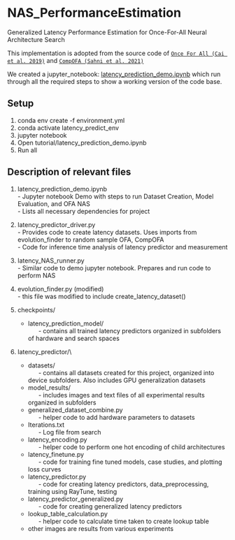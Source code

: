 # NAS_PerformanceEstimation
Generalized Latency Performance Estimation for Once-For-All Neural Architecture Search

This implementation is adopted from the source code of 
[`Once For All (Cai et al. 2019)`](https://github.com/mit-han-lab/once-for-all) and [`CompOFA (Sahni et al. 2021)`](https://github.com/compofa-blind-review/compofa-iclr21)

We created a jupyter_notebook: [latency_prediction_demo.ipynb](https://github.com/RhythmSyed/NAS_PerformanceEstimation/blob/main/tutorial/latency_prediction_demo.ipynb) which run through
all the required steps to show a working version of the code base.


## Setup
1. conda env create -f environment.yml
2. conda activate latency_predict_env
3. jupyter notebook
4. Open tutorial/latency_prediction_demo.ipynb
5. Run all


## Description of relevant files

1.   latency_prediction_demo.ipynb\
    -   Jupyter notebook Demo with steps to run Dataset Creation, Model Evaluation, and OFA NAS\
    -   Lists all necessary dependencies for project

2.   latency_predictor_driver.py\
    -   Provides code to create latency datasets. Uses imports from evolution_finder to random sample OFA, CompOFA\
    -   Code for inference time analysis of latency predictor and measurement

3.   latency_NAS_runner.py\
    -   Similar code to demo jupyter notebook. Prepares and run code to perform NAS

4.   evolution_finder.py (modified)\
    -   this file was modified to include create_latency_dataset()

5.  checkpoints/
    -   latency_prediction_model/\
        &nbsp;&nbsp;&nbsp;&nbsp;&nbsp;&nbsp;- contains all trained latency predictors organized in subfolders of hardware and search spaces

6.  latency_predictor/\
    -   datasets/\
        &nbsp;&nbsp;&nbsp;&nbsp;&nbsp;&nbsp;- contains all datasets created for this project, organized into device subfolders. Also includes GPU generalization datasets
    -   model_results/\
        &nbsp;&nbsp;&nbsp;&nbsp;&nbsp;&nbsp;- includes images and text files of all experimental results organized in subfolders 
    -   generalized_dataset_combine.py\
        &nbsp;&nbsp;&nbsp;&nbsp;&nbsp;&nbsp;- helper code to add hardware parameters to datasets    
    -   Iterations.txt\
        &nbsp;&nbsp;&nbsp;&nbsp;&nbsp;&nbsp;- Log file from search
    -   latency_encoding.py\
        &nbsp;&nbsp;&nbsp;&nbsp;&nbsp;&nbsp;- helper code to perform one hot encoding of child architectures
    -   latency_finetune.py\
        &nbsp;&nbsp;&nbsp;&nbsp;&nbsp;&nbsp;- code for training fine tuned models, case studies, and plotting loss curves
    -   latency_predictor.py\
        &nbsp;&nbsp;&nbsp;&nbsp;&nbsp;&nbsp;- code for creating latency predictors, data_preprocessing, training using RayTune, testing
    -   latency_predictor_generalized.py\
        &nbsp;&nbsp;&nbsp;&nbsp;&nbsp;&nbsp;- code for creating generalized latency predictors
    -   lookup_table_calculation.py\
        &nbsp;&nbsp;&nbsp;&nbsp;&nbsp;&nbsp;- helper code to calculate time taken to create lookup table
    -   other images are results from various experiments

